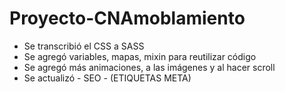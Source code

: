 # Proyecto-CNAmoblamiento

* Se transcribió el CSS a SASS
* Se agregó variables, mapas, mixin para reutilizar código
* Se agregó más animaciones, a las imágenes y al hacer scroll 
* Se actualizó - SEO - (ETIQUETAS META)
